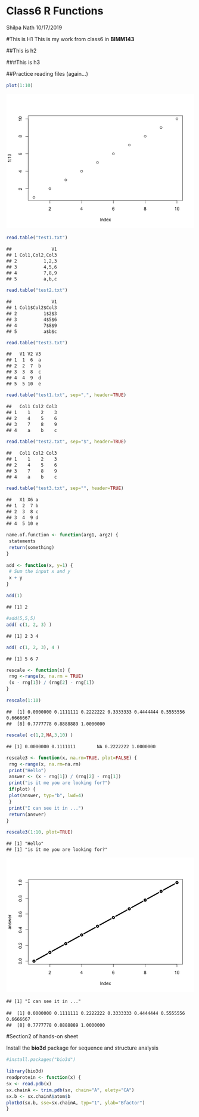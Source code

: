 Class6 R Functions
================
Shilpa Nath
10/17/2019

\#This is H1 This is my work from class6 in **BIMM143**

\#\#This is h2

\#\#\#This is h3

\#\#Practice reading files (again…)

``` r
plot(1:10)
```

![](Class6_files/figure-gfm/unnamed-chunk-1-1.png)<!-- -->

``` r
read.table("test1.txt")
```

    ##               V1
    ## 1 Col1,Col2,Col3
    ## 2          1,2,3
    ## 3          4,5,6
    ## 4          7,8,9
    ## 5          a,b,c

``` r
read.table("test2.txt")
```

    ##               V1
    ## 1 Col1$Col2$Col3
    ## 2          1$2$3
    ## 3          4$5$6
    ## 4          7$8$9
    ## 5          a$b$c

``` r
read.table("test3.txt")
```

    ##   V1 V2 V3
    ## 1  1  6  a
    ## 2  2  7  b
    ## 3  3  8  c
    ## 4  4  9  d
    ## 5  5 10  e

``` r
read.table("test1.txt", sep=",", header=TRUE)
```

    ##   Col1 Col2 Col3
    ## 1    1    2    3
    ## 2    4    5    6
    ## 3    7    8    9
    ## 4    a    b    c

``` r
read.table("test2.txt", sep="$", header=TRUE)
```

    ##   Col1 Col2 Col3
    ## 1    1    2    3
    ## 2    4    5    6
    ## 3    7    8    9
    ## 4    a    b    c

``` r
read.table("test3.txt", sep="", header=TRUE)
```

    ##   X1 X6 a
    ## 1  2  7 b
    ## 2  3  8 c
    ## 3  4  9 d
    ## 4  5 10 e

``` r
name.of.function <- function(arg1, arg2) {
 statements
 return(something)
}
```

``` r
add <- function(x, y=1) {
 # Sum the input x and y
 x + y
}
```

``` r
add(1)
```

    ## [1] 2

``` r
#add(5,5,5)
add( c(1, 2, 3) )
```

    ## [1] 2 3 4

``` r
add( c(1, 2, 3), 4 )
```

    ## [1] 5 6 7

``` r
rescale <- function(x) {
 rng <-range(x, na.rm = TRUE)
 (x - rng[1]) / (rng[2] - rng[1])
}
```

``` r
rescale(1:10)
```

    ##  [1] 0.0000000 0.1111111 0.2222222 0.3333333 0.4444444 0.5555556 0.6666667
    ##  [8] 0.7777778 0.8888889 1.0000000

``` r
rescale( c(1,2,NA,3,10) )
```

    ## [1] 0.0000000 0.1111111        NA 0.2222222 1.0000000

``` r
rescale3 <- function(x, na.rm=TRUE, plot=FALSE) {
 rng <-range(x, na.rm=na.rm)
 print("Hello")
 answer <- (x - rng[1]) / (rng[2] - rng[1])
 print("is it me you are looking for?")
 if(plot) {
 plot(answer, typ="b", lwd=4)
 }
 print("I can see it in ...")
 return(answer)
}
```

``` r
rescale3(1:10, plot=TRUE)
```

    ## [1] "Hello"
    ## [1] "is it me you are looking for?"

![](Class6_files/figure-gfm/unnamed-chunk-8-1.png)<!-- -->

    ## [1] "I can see it in ..."

    ##  [1] 0.0000000 0.1111111 0.2222222 0.3333333 0.4444444 0.5555556 0.6666667
    ##  [8] 0.7777778 0.8888889 1.0000000

\#Section2 of hands-on sheet

Install the **bio3d** package for sequence and structure analysis

``` r
#install.packages("bio3d")
```

``` r
library(bio3d)
readprotein <- function(x) {
sx <- read.pdb(x)
sx.chainA <- trim.pdb(sx, chain="A", elety="CA")
sx.b <- sx.chainA$atom$b
plotb3(sx.b, sse=sx.chainA, typ="1", ylab="Bfactor")
}
```
